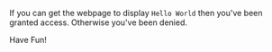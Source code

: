 If you can get the webpage to display ``Hello World`` then you've been granted access. Otherwise you've been denied.

Have Fun!
